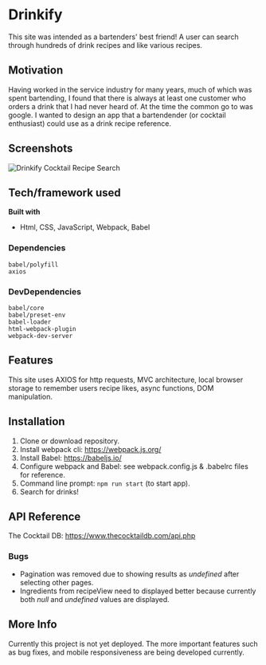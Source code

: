# Drinkify
This site was intended as a bartenders' best friend! A user can search through hundreds of drink recipes and like various recipes.

## Motivation
Having worked in the service industry for many years, much of which was spent bartending, I found that there is always at least one customer who orders a drink that I had never heard of. At the time the common go to was google. I wanted to design an app that a bartendender (or cocktail enthusiast) could use as a drink recipe reference.

## Screenshots
![Drinkify Cocktail Recipe Search](https://res.cloudinary.com/danieltisue/image/upload/v1566310221/Screen_Shot_2019-08-20_at_7.56.30_AM.png)

## Tech/framework used
<b>Built with</b>
- Html, CSS, JavaScript, Webpack, Babel
### Dependencies
    babel/polyfill
    axios
### DevDependencies
    babel/core
    babel/preset-env
    babel-loader
    html-webpack-plugin
    webpack-dev-server

## Features
This site uses AXIOS for http requests, MVC architecture, local browser storage to remember users recipe likes, async functions, DOM manipulation. 

## Installation
1. Clone or download repository.
1. Install webpack cli: https://webpack.js.org/
1. Install Babel: https://babeljs.io/
1. Configure webpack and Babel: see webpack.config.js & .babelrc files for reference.
1. Command line prompt: `npm run start` (to start app).
1. Search for drinks!

## API Reference
The Cocktail DB: https://www.thecocktaildb.com/api.php

### Bugs
- Pagination was removed due to showing results as *undefined* after selecting other pages.
- Ingredients from recipeView need to displayed better because currently both *null* and *undefined* values are displayed.

## More Info
Currently this project is not yet deployed. The more important features such as bug fixes, and mobile responsiveness are being developed currently. 
 